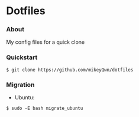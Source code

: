 # Dotfiles

### About

My config files for a quick clone

### Quickstart

```shell
$ git clone https://github.com/mikeyQwn/dotfiles
```

### Migration

-   Ubuntu:

```shell
$ sudo -E bash migrate_ubuntu
```
